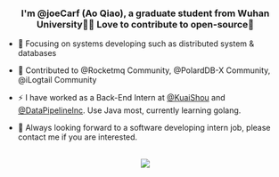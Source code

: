 ### <div align="center">I'm @joeCarf (Ao Qiao), a graduate student from Wuhan University👨‍💻 Love to contribute to open-source🚀</div>  
  

- 🔭 Focusing on systems developing such as distributed system & databases  
  

- 🌱 Contributed to @Rocketmq Community, @PolardDB-X Community, @iLogtail Community
  

- ⚡ I have worked as a Back-End Intern at [@KuaiShou](https://github.com/kwai) and [@DataPipelineInc](https://github.com/DataPipelineInc). Use Java most, currently learning golang. 
  

- 🤩 Always looking forward to a software developing intern job, please contact me if you are interested.  
  

<br/>  

<div align="center"><img src="https://github-readme-stats.vercel.app/api?username=joeCarf&show_icons=true&count_private=true&hide_border=true&theme=radical" align="center" /></div>  

<br/>  
